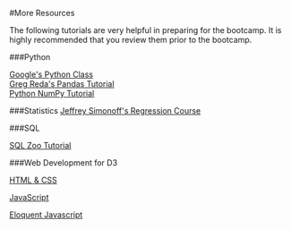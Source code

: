 #More Resources

The following tutorials are very helpful in preparing for the bootcamp. It is highly recommended that you review them prior to the bootcamp. 

###Python

[Google&#39;s Python Class](https://developers.google.com/edu/python/)   
[Greg Reda&#39;s Pandas Tutorial](http://www.gregreda.com/2013/10/26/using-pandas-on-the-movielens-dataset/)  
[Python NumPy Tutorial](http://cs231n.github.io/python-numpy-tutorial/)


###Statistics
[Jeffrey Simonoff's Regression Course](http://people.stern.nyu.edu/jsimonof/classes/2301/pdf/)


###SQL

[SQL Zoo Tutorial](http://sqlzoo.net/wiki/SQL_Tutorial)


###Web Development for D3

[HTML & CSS](https://www.codecademy.com/tracks/web/)

[JavaScript](http://www.codecademy.com/tracks/javascript/)

[Eloquent Javascript](http://eloquentjavascript.net/)
